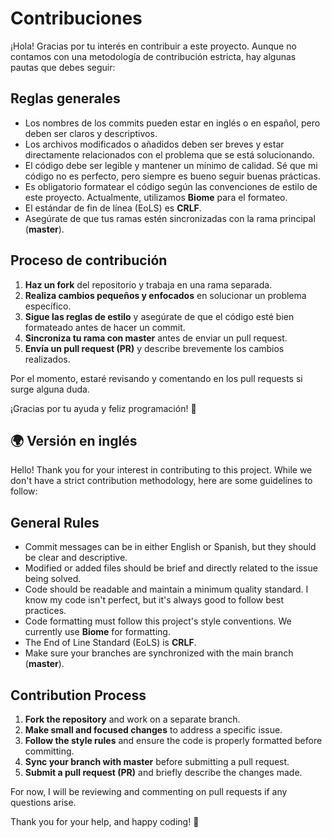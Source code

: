 # Contribuciones

¡Hola! Gracias por tu interés en contribuir a este proyecto. Aunque no contamos con una metodología de contribución estricta, hay algunas pautas que debes seguir:

## Reglas generales

- Los nombres de los commits pueden estar en inglés o en español, pero deben ser claros y descriptivos.
- Los archivos modificados o añadidos deben ser breves y estar directamente relacionados con el problema que se está solucionando.
- El código debe ser legible y mantener un mínimo de calidad. Sé que mi código no es perfecto, pero siempre es bueno seguir buenas prácticas.
- Es obligatorio formatear el código según las convenciones de estilo de este proyecto. Actualmente, utilizamos **Biome** para el formateo.
- El estándar de fin de línea (EoLS) es **CRLF**.
- Asegúrate de que tus ramas estén sincronizadas con la rama principal (**master**).

## Proceso de contribución

1. **Haz un fork** del repositorio y trabaja en una rama separada.
2. **Realiza cambios pequeños y enfocados** en solucionar un problema específico.
3. **Sigue las reglas de estilo** y asegúrate de que el código esté bien formateado antes de hacer un commit.
4. **Sincroniza tu rama con master** antes de enviar un pull request.
5. **Envía un pull request (PR)** y describe brevemente los cambios realizados.

Por el momento, estaré revisando y comentando en los pull requests si surge alguna duda.

¡Gracias por tu ayuda y feliz programación! 🚀

## 🌍 Versión en inglés

Hello! Thank you for your interest in contributing to this project. While we don't have a strict contribution methodology, here are some guidelines to follow:

## General Rules

- Commit messages can be in either English or Spanish, but they should be clear and descriptive.
- Modified or added files should be brief and directly related to the issue being solved.
- Code should be readable and maintain a minimum quality standard. I know my code isn't perfect, but it's always good to follow best practices.
- Code formatting must follow this project's style conventions. We currently use **Biome** for formatting.
- The End of Line Standard (EoLS) is **CRLF**.
- Make sure your branches are synchronized with the main branch (**master**).

## Contribution Process

1. **Fork the repository** and work on a separate branch.
2. **Make small and focused changes** to address a specific issue.
3. **Follow the style rules** and ensure the code is properly formatted before committing.
4. **Sync your branch with master** before submitting a pull request.
5. **Submit a pull request (PR)** and briefly describe the changes made.

For now, I will be reviewing and commenting on pull requests if any questions arise.

Thank you for your help, and happy coding! 🚀

